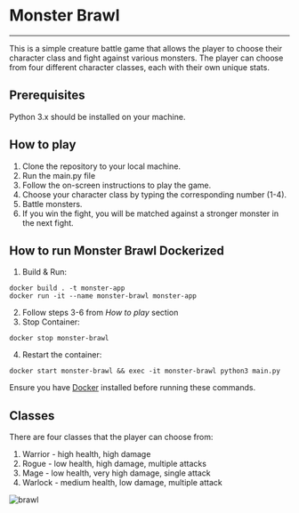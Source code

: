 
# Monster Brawl #

***

This is a simple creature battle game that allows the player to choose their character class and fight against various monsters. 
The player can choose from four different character classes, each with their own unique stats.

## Prerequisites ##
Python 3.x should be installed on your machine.

## How to play ##
1. Clone the repository to your local machine.
2. Run the main.py file 
3. Follow the on-screen instructions to play the game.
4. Choose your character class by typing the corresponding number (1-4).
5. Battle monsters.
6. If you win the fight, you will be matched against a stronger monster in the next fight.

## How to run Monster Brawl Dockerized ##

1. Build & Run:
```
docker build . -t monster-app
docker run -it --name monster-brawl monster-app
```
2. Follow steps 3-6 from *How to play* section
3. Stop Container:
```
docker stop monster-brawl
```
4. Restart the container:
```
docker start monster-brawl && exec -it monster-brawl python3 main.py
```
Ensure you have [Docker](https://www.docker.com/get-started/) installed before running these commands.

## Classes ## 
There are four classes that the player can choose from:

1. Warrior - high health, high damage
2. Rogue - low health, high damage, multiple attacks
3. Mage - low health, very high damage, single attack
4. Warlock - medium health, low damage, multiple attack


![brawl](https://github.com/saradonin/monster_brawl/assets/124811561/5bc449b2-025b-4357-85c8-adc46964d425)
